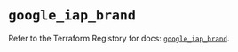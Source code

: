# `google_iap_brand`

Refer to the Terraform Registory for docs: [`google_iap_brand`](https://registry.terraform.io/providers/hashicorp/google-beta/4.74.0/docs/resources/google_iap_brand).
